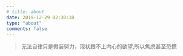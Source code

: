 ```yaml
---
# title: about
date: 2019-12-29 02:30:18
type: "about"
comments: false
---
```


<blockquote class="blockquote-center">
无法自律只是假装努力，现状跟不上内心的欲望,所以焦虑甚至恐慌
</blockquote>

